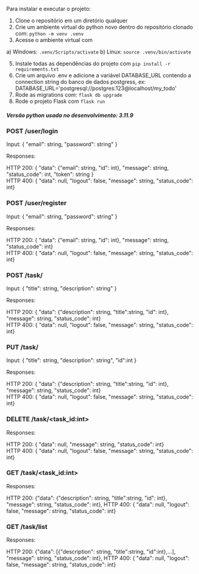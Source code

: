 Para instalar e executar o projeto:
1) Clone o repositório em um diretório qualquer
2) Crie um ambiente virtual do python novo dentro do repositório clonado com: `python -m venv .venv`
3) Acesse o ambiente virtual com

  a) Windows: `.venv/Scripts/activate`
  b) Linux: `source .venv/bin/activate`

5) Instale todas as dependências do projeto com `pip install -r requirements.txt`
6) Crie um arquivo .env e adicione a variável DATABASE_URL contendo a connection string do banco de dados postgress, ex: DATABASE_URL='postgresql://postgres:123@localhost/my_todo'
8) Rode as migrations com:
   `flask db upgrade`
9) Rode o projeto Flask com `flask run`

##### Versão python usada no desenvolvimento: 3.11.9

### POST /user/login

Input: {  "email": string, "password": string" }

Responses:

HTTP 200: { "data": {"email": string, "id": int}, "message": string, "status_code": int, "token": string }  
HTTP 400: { "data": null, "logout": false, "message": string, "status_code": int}
      	
### POST /user/register

Input: {  "email": string, "password": string" }

Responses:

HTTP 200: { "data": {"email": string, "id": int}, "message": string, "status_code": int}  
HTTP 400: { "data": null, "logout": false, "message": string, "status_code": int}

### POST /task/

Input: {  "title": string, "description": string" }

Responses:

HTTP 200: { "data": {"description": string, "title":string, "id": int}, "message": string, "status_code": int}  
HTTP 400: { "data": null, "logout": false, "message": string, "status_code": int}

### PUT /task/

Input: {  "title": string, "description": string", "id":int }

Responses:

HTTP 200: { "data": {"description": string, "title":string, "id": int}, "message": string, "status_code": int}  
HTTP 400: { "data": null, "logout": false, "message": string, "status_code": int}

### DELETE /task/<task_id:int>
Responses:

HTTP 200: { "data": null, "message": string, "status_code": int}  
HTTP 400: { "data": null, "logout": false, "message": string, "status_code": int}

### GET /task/<task_id:int>
Responses:

HTTP 200: {"data": {"description": string, "title":string, "id": int}, "message": string, "status_code": int}, 
HTTP 400: { "data": null, "logout": false, "message": string, "status_code": int}

### GET /task/list
Responses:

HTTP 200: {"data": [{"description": string, "title":string, "id":int},...], "message": string, "status_code": int}, 
HTTP 400: { "data": null, "logout": false, "message": string, "status_code": int}

